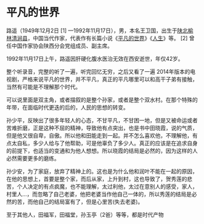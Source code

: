 # 平凡的世界

路遥（1949年12月2日 [1] —1992年11月17日），男，本名王卫国，出生于[陕北](https://baike.baidu.com/item/陕北/2091822)[榆林](https://baike.baidu.com/item/榆林/951162)[清涧县](https://baike.baidu.com/item/清涧县/3368934)，中国当代作家，代表作有长篇小说《[平凡的世界](https://baike.baidu.com/item/平凡的世界/166)》《[人生](https://baike.baidu.com/item/人生/11564)》等。 [2] 曾任中国作家协会陕西分会党组成员、副主席。

1992年11月17日上午，路遥因肝硬化腹水医治无效在西安逝世，年仅42岁。

整个听录音，完整的听了一遍，听完回忆无穷，之后又看了一遍 2014年版本的电视剧，严格来说平凡的世界，并不平凡，真正的平凡哪里可以和高干子弟有接触，当然有可能是不理解那个时代。

可以说里面是双主角，或者描叙的是整个孙家，或者是整个双水村。在那个特殊的年带，在面临时代更迭的后的，人民的思想的转变。

孙少平，反映出了很多年轻人的心态，不甘平凡，不甘困一地，但是又被命运或者苦难折磨，正是这种不屈的精神，导致他有点突出，也是书中田晓霞，说的气质，但是他又很自卑，自傲。所以他和田能走到一起。并不怎么喜欢他，不理解他，有点太自私，多少人给与了他帮助，可是他辜负了多少人。真正的应该是在追求自身的前提下，也适当的变通和为他人想想。所以晓霞的结局是必然的，因为这样的人必然需要更多的磨练。

孙少安，为了家庭，放弃了精神上的。这也是为什么他和润叶不能在一起的原因，在他的思想上，首要是整个家，而后从家，上升到村，这也导致了，贺秀莲的悲苦，个人决定的有点疯魔，也不能理解，太过利他，太过在意别人的感受，家人，村里人...，而忽略了自己老婆，他把老婆当作他自己一体的，所以秀莲的结局是必然的苦，而他自己的结局富有了，但是心里苦(失去老婆)。

至于其他人，田福军，田福堂，孙玉亭（2爸）等等，都是时代产物